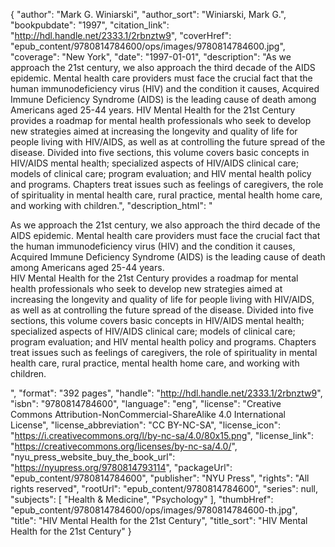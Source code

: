 {
  "author": "Mark G. Winiarski",
  "author_sort": "Winiarski, Mark G.",
  "bookpubdate": "1997",
  "citation_link": "http://hdl.handle.net/2333.1/2rbnztw9",
  "coverHref": "epub_content/9780814784600/ops/images/9780814784600.jpg",
  "coverage": "New York",
  "date": "1997-01-01",
  "description": "As we approach the 21st century, we also approach the third decade of the AIDS epidemic. Mental health care providers must face the crucial fact that the human immunodeficiency virus (HIV) and the condition it causes, Acquired Immune Deficiency Syndrome (AIDS) is the leading cause of death among Americans aged 25-44 years. HIV Mental Health for the 21st Century provides a roadmap for mental health professionals who seek to develop new strategies aimed at increasing the longevity and quality of life for people living with HIV/AIDS, as well as at controlling the future spread of the disease. Divided into five sections, this volume covers basic concepts in HIV/AIDS mental health; specialized aspects of HIV/AIDS clinical care; models of clinical care; program evaluation; and HIV mental health policy and programs. Chapters treat issues such as feelings of caregivers, the role of spirituality in mental health care, rural practice, mental health home care, and working with children.",
  "description_html": "<p>As we approach the 21st century, we also approach the third decade of the AIDS epidemic. Mental health care providers must face the crucial fact that the human immunodeficiency virus (HIV) and the condition it causes, Acquired Immune Deficiency Syndrome (AIDS) is the leading cause of death among Americans aged 25-44 years.<br> HIV Mental Health for the 21st Century provides a roadmap for mental health professionals who seek to develop new strategies aimed at increasing the longevity and quality of life for people living with HIV/AIDS, as well as at controlling the future spread of the disease. Divided into five sections, this volume covers basic concepts in HIV/AIDS mental health; specialized aspects of HIV/AIDS clinical care; models of clinical care; program evaluation; and HIV mental health policy and programs. Chapters treat issues such as feelings of caregivers, the role of spirituality in mental health care, rural practice, mental health home care, and working with children.</p>",
  "format": "392 pages",
  "handle": "http://hdl.handle.net/2333.1/2rbnztw9",
  "isbn": "9780814784600",
  "language": "eng",
  "license": "Creative Commons Attribution-NonCommercial-ShareAlike 4.0 International License",
  "license_abbreviation": "CC BY-NC-SA",
  "license_icon": "https://i.creativecommons.org/l/by-nc-sa/4.0/80x15.png",
  "license_link": "https://creativecommons.org/licenses/by-nc-sa/4.0/",
  "nyu_press_website_buy_the_book_url": "https://nyupress.org/9780814793114",
  "packageUrl": "epub_content/9780814784600",
  "publisher": "NYU Press",
  "rights": "All rights reserved",
  "rootUrl": "epub_content/9780814784600",
  "series": null,
  "subjects": [
    "Health & Medicine",
    "Psychology"
  ],
  "thumbHref": "epub_content/9780814784600/ops/images/9780814784600-th.jpg",
  "title": "HIV Mental Health for the 21st Century",
  "title_sort": "HIV Mental Health for the 21st Century"
}
